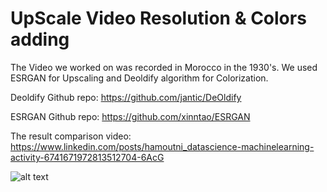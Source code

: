 # UpScale Video Resolution & Colors adding

The Video we worked on was recorded in Morocco in the 1930's.
We used ESRGAN for Upscaling and Deoldify algorithm for Colorization.

Deoldify Github repo: https://github.com/jantic/DeOldify

ESRGAN Github repo: https://github.com/xinntao/ESRGAN

The result comparison video: https://www.linkedin.com/posts/hamoutni_datascience-machinelearning-activity-6741671972813512704-6AcG

![alt text](http://url/to/img.png)
